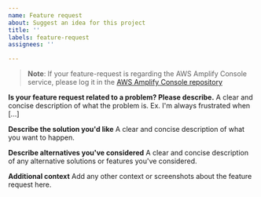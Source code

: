 ```yaml
---
name: Feature request
about: Suggest an idea for this project
title: ''
labels: feature-request
assignees: ''

---
```

>**Note**: If your feature-request is regarding the AWS Amplify Console service, please log it in the 
[AWS Amplify Console repository](https://github.com/aws-amplify/amplify-console/issues)

**Is your feature request related to a problem? Please describe.**
A clear and concise description of what the problem is. Ex. I'm always frustrated when [...]

**Describe the solution you'd like**
A clear and concise description of what you want to happen.

**Describe alternatives you've considered**
A clear and concise description of any alternative solutions or features you've considered.

**Additional context**
Add any other context or screenshots about the feature request here.
